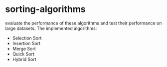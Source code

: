 # sorting-algorithms
evaluate the performance of these algorithms and test their performance on large datasets.
The implemented algorithms:
* Selection Sort
* Insertion Sort
* Merge Sort
* Quick Sort
* Hybrid Sort
